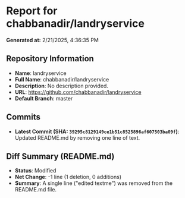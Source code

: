 # Report for chabbanadir/landryservice

**Generated at:** 2/21/2025, 4:36:35 PM

## Repository Information
- **Name**: landryservice
- **Full Name**: chabbanadir/landryservice
- **Description**:  No description provided.
- **URL**: https://github.com/chabbanadir/landryservice
- **Default Branch**: master

## Commits
- **Latest Commit (SHA: `39295c8129149ce1b51c8525896af607503ba09f`)**: Updated README.md by removing one line of text.


## Diff Summary (README.md)
- **Status**: Modified
- **Net Change**: -1 line (1 deletion, 0 additions)
- **Summary**: A single line ("edited textme") was removed from the README.md file.
